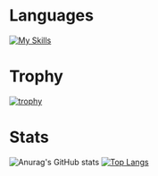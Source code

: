 # Languages
[![My Skills](https://skillicons.dev/icons?i=js,html,css,c,java,ts)](https://skillicons.dev)

# Trophy
[![trophy](https://github-profile-trophy.vercel.app/?username=ryo-ma)](https://github.com/ryo-ma/github-profile-trophy)

# Stats
![Anurag's GitHub stats](https://github-readme-stats.vercel.app/api?username=anuraghazra&show_icons=true&theme=transparent)
[![Top Langs](https://github-readme-stats.vercel.app/api/top-langs/?username=anuraghazra)](https://github.com/anuraghazra/github-readme-stats)
